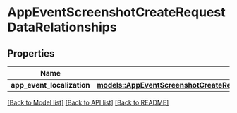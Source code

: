 # AppEventScreenshotCreateRequestDataRelationships

## Properties

Name | Type | Description | Notes
------------ | ------------- | ------------- | -------------
**app_event_localization** | [**models::AppEventScreenshotCreateRequestDataRelationshipsAppEventLocalization**](AppEventScreenshotCreateRequest_data_relationships_appEventLocalization.md) |  | 

[[Back to Model list]](../README.md#documentation-for-models) [[Back to API list]](../README.md#documentation-for-api-endpoints) [[Back to README]](../README.md)


